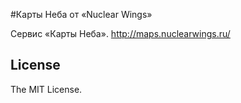 #Карты Неба от «Nuclear Wings»

Сервис «Карты Неба». http://maps.nuclearwings.ru/

## License

The MIT License.